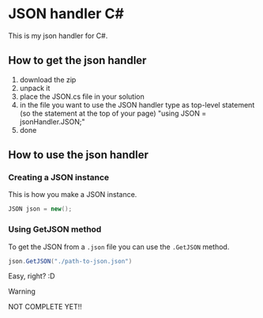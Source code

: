 # JSON handler C\#

This is my json handler for C#.

## How to get the json handler

1. download the zip
1. unpack it
1. place the JSON.cs file in your solution
1. in the file you want to use the JSON handler type as top-level statement (so the statement at the top of your page) "using JSON = jsonHandler.JSON;"
1. done

## How to use the json handler

### Creating a JSON instance

This is how you make a JSON instance.

```csharp
JSON json = new();
```

### Using GetJSON method

To get the JSON from a `.json` file you can use the `.GetJSON` method.

```csharp
json.GetJSON("./path-to-json.json")
```

Easy, right? :D

> [!WARNING]  
> NOT COMPLETE YET!!
